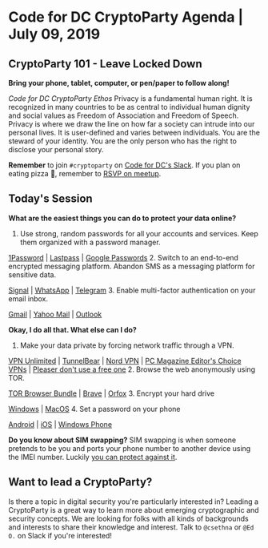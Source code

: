 # Code for DC CryptoParty Agenda | July 09, 2019
## CryptoParty 101 - Leave Locked Down
**Bring your phone, tablet, computer, or pen/paper to follow along!**

_Code for DC CryptoParty Ethos_
Privacy is a fundamental human right. It is recognized in many countries to be as central to individual human dignity and social values as Freedom of Association and Freedom of Speech. Privacy is where we draw the line on how far a society can intrude into our personal lives. It is user-defined and varies between individuals. You are the steward of your identity. You are the only person who has the right to disclose your personal story.

**Remember** to join `#cryptoparty` on [Code for DC's Slack](https://codefordc.org/resources/slack.html). If you plan on eating pizza 🍕, remember to [RSVP on meetup](https://www.meetup.com/Code-for-DC/events/).

## Today's Session
**What are the easiest things you can do to protect your data online?**
1. Use strong, random passwords for all your accounts and services. Keep them organized with a password manager.

[1Password](https://1password.com/) | [Lastpass](https://www.lastpass.com/hp) | [Google Passwords](https://passwords.google.com)
2. Switch to an end-to-end encrypted messaging platform. Abandon SMS as a messaging platform for sensitive data.

[Signal](https://signal.org/) | [WhatsApp](https://faq.whatsapp.com/en/android/28030015/) | [Telegram](https://faq.whatsapp.com/en/android/28030015/)
3. Enable multi-factor authentication on your email inbox.

[Gmail](https://myaccount.google.com/security?pli=1#signin) | [Yahoo Mail](https://help.yahoo.com/kb/SLN5013.html) | [Outlook](https://www.eff.org/deeplinks/2016/12/how-enable-two-factor-authentication-outlookcom-and-microsoft)

**Okay, I do all that. What else can I do?**
1. Make your data private by forcing network traffic through a VPN.

[VPN Unlimited](https://www.vpnunlimitedapp.com/en) | [TunnelBear](https://www.tunnelbear.com/) | [Nord VPN](https://nordvpn.com/) | [PC Magazine Editor's Choice VPNs](https://www.pcmag.com/roundup/296955/the-best-vpn-services) | [Pleaser don't use a free one](https://hackernoon.com/why-you-should-stay-away-from-free-vpn-providers-1a2f9db18a15)
2. Browse the web anonymously using TOR.

[TOR Browser Bundle](https://www.torproject.org/) | [Brave](https://brave.com/) | [Orfox](https://guardianproject.info/apps/orfox/)
3. Encrypt your hard drive

[Windows](https://support.microsoft.com/en-us/help/4028713/windows-10-turn-on-device-encryption) | [MacOS](https://support.apple.com/en-us/HT204837)
4. Set a password on your phone

[Android](https://support.google.com/android/answer/9079129?hl=en) | [iOS](https://support.apple.com/en-ca/HT204060) | [Windows Phone](https://support.microsoft.com/en-us/help/12372/windows-10-mobile-phone-lock-screen-faq)

**Do you know about SIM swapping?**
SIM swapping is when someone pretends to be you and ports your phone number to another device using the IMEI number. Luckily [you can protect against it](https://www.wired.com/story/sim-swap-attack-defend-phone/).

## Want to lead a CryptoParty?
Is there a topic in digital security you're particularly interested in? Leading a CryptoParty is a great way to learn more about emerging cryptographic and security concepts. We are looking for folks with all kinds of backgrounds and interests to share their knowledge and interest. Talk to `@csethna` or `@Ed O.` on Slack if you're interested!
